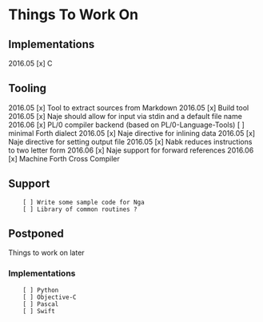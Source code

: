 # Things To Work On

## Implementations

2016.05 [x] C

## Tooling

2016.05 [x] Tool to extract sources from Markdown
2016.05 [x] Build tool
2016.05 [x] Naje should allow for input via stdin and a default file name
2016.06 [x] PL/0 compiler backend (based on PL/0-Language-Tools)
        [ ] minimal Forth dialect
2016.05 [x] Naje directive for inlining data
2016.05 [x] Naje directive for setting output file
2016.05 [x] Nabk reduces instructions to two letter form
2016.06 [x] Naje support for forward references
2016.06 [x] Machine Forth Cross Compiler

## Support

        [ ] Write some sample code for Nga
        [ ] Library of common routines ?

## Postponed

Things to work on later

### Implementations

        [ ] Python
        [ ] Objective-C
        [ ] Pascal
        [ ] Swift
